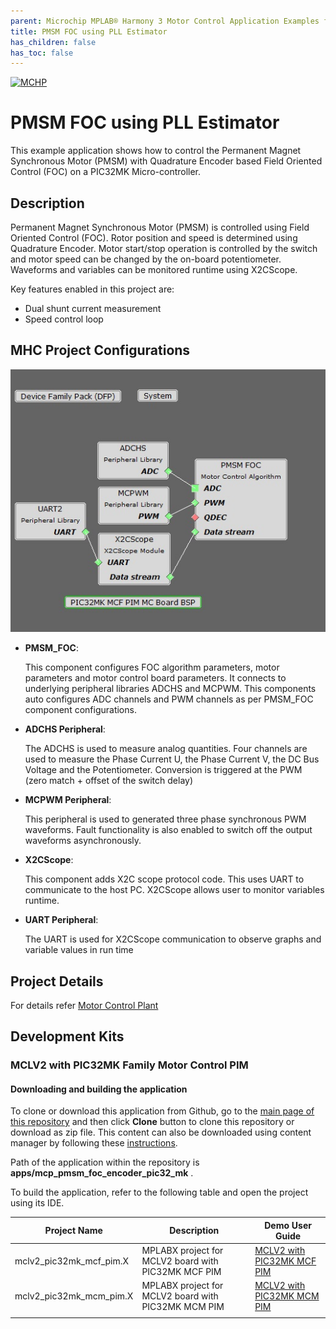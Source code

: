 ```yaml
---
parent: Microchip MPLAB® Harmony 3 Motor Control Application Examples for PIC32MK family
title: PMSM FOC using PLL Estimator
has_children: false
has_toc: false
---
```


[![MCHP](https://www.microchip.com/ResourcePackages/Microchip/assets/dist/images/logo.png)](https://www.microchip.com)

# PMSM FOC using PLL Estimator

This example application shows how to control the Permanent Magnet Synchronous Motor (PMSM) with Quadrature Encoder based Field Oriented Control (FOC) on a PIC32MK Micro-controller. 

## Description

Permanent Magnet Synchronous Motor (PMSM) is controlled using Field Oriented Control (FOC). Rotor position and speed is determined using Quadrature Encoder. Motor start/stop operation is controlled by the switch and motor speed can be changed by the on-board potentiometer. Waveforms and variables can be monitored runtime using X2CScope. 

Key features enabled in this project are:

- Dual shunt current measurement
- Speed control loop


## MHC Project Configurations

![MHC Project Graph](images/project_graph.jpg)

- **PMSM_FOC**: 

    This component configures FOC algorithm parameters, motor parameters and motor control board parameters. It connects to underlying peripheral libraries ADCHS and MCPWM. This components auto configures ADC channels and PWM channels as per PMSM_FOC component configurations. 
- **ADCHS Peripheral**: 

    The ADCHS is used to measure analog quantities. Four channels are used to measure the Phase Current U, the Phase Current V, the DC Bus Voltage and the Potentiometer. Conversion is triggered at the PWM (zero match + offset of the switch delay) 
- **MCPWM Peripheral**: 

    This peripheral is used to generated three phase synchronous PWM waveforms. Fault functionality is also enabled to switch off the output waveforms asynchronously.
- **X2CScope**: 

    This component adds X2C scope protocol code. This uses UART to communicate to the host PC. X2CScope allows user to monitor variables runtime.
- **UART Peripheral**: 

    The UART is used for X2CScope communication to observe graphs and variable values in run time 

## Project Details
For details refer [Motor Control Plant](https://microchip-mplab-harmony.github.io/motor_control/algorithms/pmsm_foc/mc_plant_docs/introduction.md)

## Development Kits

### MCLV2 with PIC32MK Family Motor Control PIM
#### Downloading and building the application

To clone or download this application from Github, go to the [main page of this repository](https://github.com/Microchip-MPLAB-Harmony/mc_apps_pic32_mk) and then click **Clone** button to clone this repository or download as zip file.
This content can also be downloaded using content manager by following these [instructions](https://github.com/Microchip-MPLAB-Harmony/contentmanager/wiki).

Path of the application within the repository is **apps/mcp_pmsm_foc_encoder_pic32_mk** .

To build the application, refer to the following table and open the project using its IDE.

| Project Name            | Description                                    | Demo User Guide |
| ----------------------- | ---------------------------------------------- |--------------------|
| mclv2_pic32mk_mcf_pim.X | MPLABX project for MCLV2 board with PIC32MK MCF PIM |[MCLV2 with PIC32MK MCF PIM](../docs/mclv2_pic32mk_mcf_pim_sensored.md)|
| mclv2_pic32mk_mcm_pim.X | MPLABX project for MCLV2 board with PIC32MK MCM PIM |[MCLV2 with PIC32MK MCM PIM](../docs/mclv2_pic32mk_mcm_pim_sensored.md)|
||||
